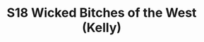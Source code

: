 ---
title: S18 Wicked Bitches of the West (Kelly)
permalink: "/teams/s18-kelly"
members:
- Randy Snight – Captain
- Matt Cline – QB
- "Will Chappell\t"
- "Ben Grove\t"
- "Chuck Roth\t"
- "Gabe Avila\t"
- "Garrett Schiponi\t"
- "Leah Garofalo\t"
- "Mark Japinga\t"
- "Matticus Walker\t"
- "Mitchell Belhumeur\t"
- "Oliver Jacobs\t"
- "Thong Tran\t"
- Andrew Grafton
- Marcus Kendrick
teamid: 6938
name: S18 Wicked Bitches of the West
color: Kelly
division: ''
---